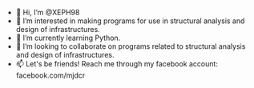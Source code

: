 - 👋 Hi, I’m @XEPH98
- 👀 I’m interested in making programs for use in structural analysis and design of infrastructures.
- 🌱 I’m currently learning Python.
- 💞️ I’m looking to collaborate on programs related to structural analysis and design of infrastructures.
- 📫 Let's be friends! Reach me through my facebook account: facebook.com/mjdcr

<!---
XEPH98/XEPH98 is a ✨ special ✨ repository because its `README.md` (this file) appears on your GitHub profile.
You can click the Preview link to take a look at your changes.
--->
